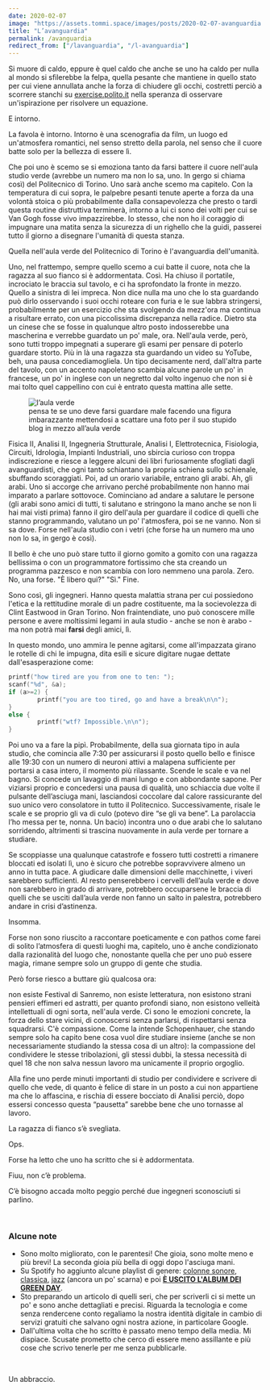 ```yaml
---
date: 2020-02-07
image: "https://assets.tommi.space/images/posts/2020-02-07-avanguardia.jpg"
title: "L’avanguardia"
permalink: /avanguardia
redirect_from: ["/lavanguardia", "/l-avanguardia"]
---
```

Si muore di caldo, eppure è quel caldo che anche se uno ha caldo per nulla al mondo si sfilerebbe la felpa, quella pesante che mantiene in quello stato per cui viene annullata anche la forza di chiudere gli occhi, costretti perciò a scorrere stanchi su [exercise.polito.it](https://exercise.polito.it "Esercizi - Politecnico di Torino") nella speranza di osservare un'ispirazione per risolvere un equazione.

E intorno.

La favola è intorno. Intorno è una scenografia da film, un luogo ed un'atmosfera romantici, nel senso stretto della parola, nel senso che il cuore batte solo per la bellezza di essere lì.

Che poi uno è scemo se si emoziona tanto da farsi battere il cuore nell'aula studio verde (avrebbe un numero ma non lo sa, uno. In gergo si chiama così) del Politecnico di Torino. Uno sarà anche scemo ma capitelo. Con la temperatura di cui sopra, le palpebre pesanti tenute aperte a forza da una volontà stoica o più probabilmente dalla consapevolezza che presto o tardi questa routine distruttiva terminerà, intorno a lui ci sono dei volti per cui se Van Gogh fosse vivo impazzirebbe. Io stesso, che non ho il coraggio di impugnare una matita senza la sicurezza di un righello che la guidi, passerei tutto il giorno a disegnare l'umanità di questa stanza.

Quella nell'aula verde del Politecnico di Torino è l'avanguardia dell'umanità.

Uno, nel frattempo, sempre quello scemo a cui batte il cuore, nota che la ragazza al suo fianco si è addormentata. Così. Ha chiuso il portatile, incrociato le braccia sul tavolo, e ci ha sprofondato la fronte in mezzo. Quello a sinistra di lei impreca. Non dice nulla ma uno che lo sta guardando può dirlo osservando i suoi occhi roteare con furia e le sue labbra stringersi, probabilmente per un esercizio che sta svolgendo da mezz'ora ma continua a risultare errato, con una piccolissima discrepanza nella radice. Dietro sta un cinese che se fosse in qualunque altro posto indosserebbe una mascherina e verrebbe guardato un po' male, ora. Nell'aula verde, però, sono tutti troppo impegnati a superare gli esami per pensare di poterlo guardare storto. Più in là una ragazza sta guardando un video su YoTube, beh, una pausa concediamogliela. Un tipo decisamente nerd, dall'altra parte del tavolo, con un accento napoletano scambia alcune parole un po' in francese, un po' in inglese con un negretto dal volto ingenuo che non si è mai tolto quel cappellino con cui è entrato questa mattina alle sette.

<figure>
	<img src="{{ page.image }}" alt="l’aula verde" title="l’aula verde" />
	<figcaption>pensa te se uno deve farsi guardare male facendo una figura imbarazzante mettendosi a scattare una foto per il suo stupido blog in mezzo all’aula verde</figcaption>
</figure>

Fisica II, Analisi II, Ingegneria Strutturale, Analisi I, Elettrotecnica, Fisiologia, Circuiti, Idrologia, Impianti Industriali, uno sbircia curioso con troppa indiscrezione e riesce a leggere alcuni dei libri furiosamente sfogliati dagli avanguardisti, che ogni tanto schiantano la propria schiena sullo schienale, sbuffando scoraggiati. Poi, ad un orario variabile, entrano gli arabi. Ah, gli arabi. Uno si accorge che arrivano perché probabilmente non hanno mai imparato a parlare sottovoce. Cominciano ad andare a salutare le persone (gli arabi sono amici di tutti, ti salutano e stringono la mano anche se non li hai mai visti prima) fanno il giro dell'aula per guardare il codice di quelli che stanno programmando, valutano un po' l'atmosfera, poi se ne vanno. Non si sa dove. Forse nell'aula studio con i vetri (che forse ha un numero ma uno non lo sa, in gergo è così).

Il bello è che uno può stare tutto il giorno gomito a gomito con una ragazza bellissima o con un programmatore fortissimo che sta creando un programma pazzesco e non scambia con loro nemmeno una parola. Zero. No, una forse. "È libero qui?" "Sì." Fine.

Sono così, gli ingegneri. Hanno questa malattia strana per cui possiedono l'etica e la rettitudine morale di un padre costituente, ma la socievolezza di Clint Eastwood in Gran Torino. Non fraintendiate, uno può conoscere mille persone e avere moltissimi legami in aula studio - anche se non è arabo - ma non potrà mai **farsi** degli amici, lì.

In questo mondo, uno ammira le penne agitarsi, come all'impazzata girano le rotelle di chi le impugna, dita esili e sicure digitare nugae dettate dall'esasperazione come:

```c
printf("how tired are you from one to ten: ");
scanf("%d", &a);
if (a>=2) {
		printf("you are too tired, go and have a break\n\n");
}
else {
		printf("wtf? Impossible.\n\n");
}
```

Poi uno va a fare la pipì. Probabilmente, della sua giornata tipo in aula studio, che comincia alle 7:30 per assicurarsi il posto quello bello e finisce alle 19:30 con un numero di neuroni attivi a malapena sufficiente per portarsi a casa intero, il momento più rilassante. Scende le scale e va nel bagno. Si concede un lavaggio di mani lungo e con abbondante sapone. Per viziarsi proprio e concedersi una pausa di qualità, uno schiaccia due volte il pulsante dell’asciuga mani, lasciandosi coccolare dal calore rassicurante del suo unico vero consolatore in tutto il Politecnico. Successivamente, risale le scale e se proprio gli va di culo (potevo dire “se gli va bene”. La parolaccia l’ho messa per te, nonna. Un bacio) incontra uno o due arabi che lo salutano sorridendo, altrimenti si trascina nuovamente in aula verde per tornare a studiare.

Se scoppiasse una qualunque catastrofe e fossero tutti costretti a rimanere bloccati ed isolati lì, uno è sicuro che potrebbe sopravvivere almeno un anno in tutta pace. A giudicare dalle dimensioni delle macchinette, i viveri sarebbero sufficienti. Al resto penserebbero i cervelli dell’aula verde e dove non sarebbero in grado di arrivare, potrebbero occuparsene le braccia di quelli che se usciti dall’aula verde non fanno un salto in palestra, potrebbero andare in crisi d’astinenza. 

Insomma.

Forse non sono riuscito a raccontare poeticamente e con pathos come farei di solito l’atmosfera di questi luoghi ma, capitelo, uno è anche condizionato dalla razionalità del luogo che, nonostante quella che per uno può essere magia, rimane sempre solo un gruppo di gente che studia.

Però forse riesco a buttare giù qualcosa ora:

non esiste Festival di Sanremo, non esiste letteratura, non esistono strani pensieri effimeri ed astratti, per quanto profondi siano, non esistono velleità intellettuali di ogni sorta, nell'aula verde. Ci sono le emozioni concrete, la forza dello stare vicini, di conoscersi senza parlarsi, di rispettarsi senza squadrarsi. C'è compassione. Come la intende Schopenhauer, che stando sempre solo ha capito bene cosa vuol dire studiare insieme (anche se non necessariamente studiando la stessa cosa di un altro): la compassione del condividere le stesse tribolazioni, gli stessi dubbi, la stessa necessità di quel 18 che non salva nessun lavoro ma unicamente il proprio orgoglio.

Alla fine uno perde minuti importanti di studio per condividere e scrivere di quello che vede, di quanto è felice di stare in un posto a cui non appartiene ma che lo affascina, e rischia di essere bocciato di Analisi perciò, dopo essersi concesso questa “pausetta” sarebbe bene che uno tornasse al lavoro.

La ragazza di fianco s’è svegliata.

Ops.

Forse ha letto che uno ha scritto che si è addormentata.

Fiuu, non c’è problema.

C’è bisogno accada molto peggio perché due ingegneri sconosciuti si parlino.

<br />

### Alcune note

- Sono molto migliorato, con le parentesi! Che gioia, sono molte meno e più brevi! La seconda gioia più bella di oggi dopo l'asciuga mani.
- Su Spotify ho aggiunto alcune playlist di genere: <a href="https://open.spotify.com/playlist/3qDRvzxctHpIJHkQkfh4iw?si=h55YC_wKQnWJkMy--7AqrA" rel="noopener noreferrer" target="_blank">colonne sonore</a>, <a href="https://open.spotify.com/playlist/6HoYKPeXi13rNZF9ppraP6?si=MvQdPWo0RZm6-fuojJ9qkA" rel="noopener noreferrer" target="_blank">classica</a>, <a href="https://open.spotify.com/playlist/5RLKmuPGMLXNEYjsiX1jcQ?si=PLE_KOL9TIe3Y7cFhw8q0A" rel="noopener noreferrer" target="_blank">jazz</a> (ancora un po' scarna) e poi <a href="https://youtu.be/18EmOXEsmlw" rel="noopener noreferrer" target="_blank">**È USCITO L'ALBUM DEI GREEN DAY**</a>.
- Sto preparando un articolo di quelli seri, che per scriverli ci si mette un po' e sono anche dettagliati e precisi. Riguarda la tecnologia e come senza rendercene conto regaliamo la nostra identità digitale in cambio di servizi gratuiti che salvano ogni nostra azione, in particolare Google.
- Dall'ultima volta che ho scritto è passato meno tempo della media. Mi dispiace. Scusate prometto che cerco di essere meno assillante e più cose che scrivo tenerle per me senza pubblicarle.

<br />

Un abbraccio.